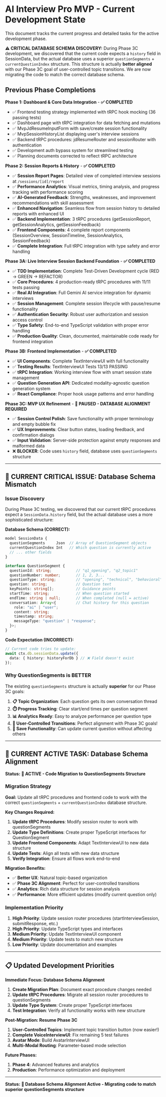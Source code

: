 # AI Interview Pro MVP - Current Development State

This document tracks the current progress and detailed tasks for the active development phase.

**⚠️ CRITICAL DATABASE SCHEMA DISCOVERY:**
During Phase 3C development, we discovered that the current code expects a `history` field in SessionData, but the actual database uses a superior `questionSegments` + `currentQuestionIndex` structure. This structure is actually **better aligned** with our Phase 3C goal of user-controlled topic transitions. We are now migrating the code to match the correct database schema.

## Previous Phase Completions

**Phase 1: Dashboard & Core Data Integration** - **✅ COMPLETED**
- ✅ Frontend testing strategy implemented with tRPC hook mocking (36 passing tests)
- ✅ Dashboard page with tRPC integration for data fetching and mutations
- ✅ MvpJdResumeInputForm with save/create session functionality
- ✅ MvpSessionHistoryList displaying user's interview sessions
- ✅ Backend tRPC procedures: jdResumeRouter and sessionRouter with authentication
- ✅ Development auth bypass system for streamlined testing
- ✅ Planning documents corrected to reflect tRPC architecture

**Phase 2: Session Reports & History** - **✅ COMPLETED**
- ✅ **Session Report Pages**: Detailed view of completed interview sessions at `/sessions/[id]/report`
- ✅ **Performance Analytics**: Visual metrics, timing analysis, and progress tracking with performance scoring
- ✅ **AI-Generated Feedback**: Strengths, weaknesses, and improvement recommendations with skill assessment
- ✅ **Enhanced Navigation**: Seamless flow from session history to detailed reports with enhanced UI
- ✅ **Backend Implementation**: 3 tRPC procedures (getSessionReport, getSessionAnalytics, getSessionFeedback)
- ✅ **Frontend Components**: 4 complete report components (SessionOverview, SessionTimeline, SessionAnalytics, SessionFeedback)
- ✅ **Complete Integration**: Full tRPC integration with type safety and error handling

**Phase 3A: Live Interview Session Backend Foundation** - **✅ COMPLETED**
- ✅ **TDD Implementation**: Complete Test-Driven Development cycle (RED → GREEN → REFACTOR)
- ✅ **Core Procedures**: 4 production-ready tRPC procedures with 11/11 tests passing
- ✅ **Real AI Integration**: Full Gemini AI service integration for dynamic interviews
- ✅ **Session Management**: Complete session lifecycle with pause/resume functionality
- ✅ **Authentication Security**: Robust user authorization and session access control
- ✅ **Type Safety**: End-to-end TypeScript validation with proper error handling
- ✅ **Production Quality**: Clean, documented, maintainable code ready for frontend integration

**Phase 3B: Frontend Implementation** - **✅ COMPLETED**
- ✅ **UI Components**: Complete TextInterviewUI with full functionality
- ✅ **Testing Results**: TextInterviewUI Tests 13/13 PASSING
- ✅ **tRPC Integration**: Working interview flow with smart session state management
- ✅ **Question Generation API**: Dedicated modality-agnostic question generation system
- ✅ **React Compliance**: Proper hook usage patterns and error handling

**Phase 3C: MVP UX Refinement** - **🔧 PAUSED - DATABASE ALIGNMENT REQUIRED**
- ✅ **Session Control Polish**: Save functionality with proper terminology and empty bubble fix
- ✅ **UX Improvements**: Clear button states, loading feedback, and confirmation dialogs
- ✅ **Input Validation**: Server-side protection against empty responses and malformed data
- ❌ **BLOCKER**: Code uses `history` field, database uses `questionSegments` structure

---

## **🚨 CURRENT CRITICAL ISSUE: Database Schema Mismatch**

### **Issue Discovery**
During Phase 3C testing, we discovered that our current tRPC procedures expect a `SessionData.history` field, but the actual database uses a more sophisticated structure:

**Database Schema (CORRECT):**
```typescript
model SessionData {
  questionSegments     Json  // Array of QuestionSegment objects
  currentQuestionIndex Int   // Which question is currently active
  // ... other fields
}

interface QuestionSegment {
  questionId: string;           // "q1_opening", "q2_topic1"
  questionNumber: number;       // 1, 2, 3...
  questionType: string;         // "opening", "technical", "behavioral"
  question: string;             // Question text
  keyPoints: string[];          // Guidance points
  startTime: string;            // When question started
  endTime: string | null;       // When completed (null = active)
  conversation: Array<{         // Chat history for this question
    role: "ai" | "user";
    content: string;
    timestamp: string;
    messageType: "question" | "response";
  }>;
}
```

**Code Expectation (INCORRECT):**
```typescript
// Current code tries to update:
await ctx.db.sessionData.update({
  data: { history: historyForDb } // ❌ Field doesn't exist
});
```

### **Why QuestionSegments is BETTER**
The existing `questionSegments` structure is actually **superior** for our Phase 3C goals:

1. **📋 Topic Organization**: Each question gets its own conversation thread
2. **⏱️ Progress Tracking**: Clear start/end times per question segment
3. **📊 Analytics Ready**: Easy to analyze performance per question type
4. **🎯 User-Controlled Transitions**: Perfect alignment with Phase 3C goals!
5. **💾 Save Functionality**: Can update current question without affecting others

---

## **🎯 CURRENT ACTIVE TASK: Database Schema Alignment**

**Status: 🔧 ACTIVE - Code Migration to QuestionSegments Structure**

### **Migration Strategy**
**Goal:** Update all tRPC procedures and frontend code to work with the correct `questionSegments` + `currentQuestionIndex` database structure.

**Key Changes Required:**
1. **Update tRPC Procedures**: Modify session router to work with questionSegments
2. **Update Type Definitions**: Create proper TypeScript interfaces for QuestionSegment
3. **Update Frontend Components**: Adapt TextInterviewUI to new data structure
4. **Update Tests**: Align all tests with new data structure
5. **Verify Integration**: Ensure all flows work end-to-end

**Migration Benefits:**
- ✅ **Better UX**: Natural topic-based organization
- ✅ **Phase 3C Alignment**: Perfect for user-controlled transitions
- ✅ **Analytics**: Rich data structure for session analysis
- ✅ **Performance**: More efficient updates (modify current question only)

### **Implementation Priority**
1. **High Priority**: Update session router procedures (startInterviewSession, submitResponse, etc.)
2. **High Priority**: Update TypeScript types and interfaces
3. **Medium Priority**: Update TextInterviewUI component
4. **Medium Priority**: Update tests to match new structure
5. **Low Priority**: Update documentation and examples

---

## **📋 Updated Development Priorities**

**Immediate Focus: Database Schema Alignment**
1. **Create Migration Plan**: Document exact procedure changes needed
2. **Update tRPC Procedures**: Migrate all session router procedures to questionSegments
3. **Update Type System**: Create proper TypeScript interfaces
4. **Test Integration**: Verify all functionality works with new structure

**Post-Migration: Resume Phase 3C**
1. **User-Controlled Topics**: Implement topic transition button (now easier!)
2. **Complete VoiceInterviewUI**: Fix remaining 5 test failures
3. **Avatar Mode**: Build AvatarInterviewUI
4. **Multi-Modal Routing**: Parameter-based mode selection

**Future Phases:**
1. **Phase 4**: Advanced features and analytics
2. **Production**: Performance optimization and deployment

---

**Status: 🔧 Database Schema Alignment Active - Migrating code to match superior questionSegments structure** 